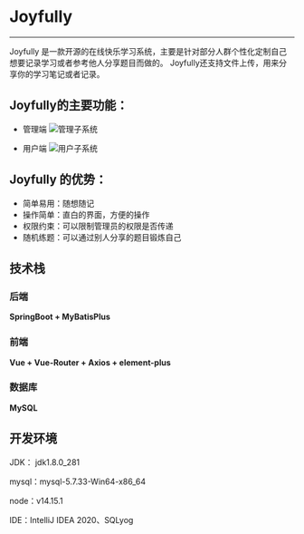 # Joyfully
<hr />
Joyfully 是一款开源的在线快乐学习系统，主要是针对部分人群个性化定制自己想要记录学习或者参考他人分享题目而做的。
Joyfully还支持文件上传，用来分享你的学习笔记或者记录。

## Joyfully的主要功能：
- 管理端
![管理子系统](https://i.loli.net/2021/09/03/ay6l4WiIOuqTjbX.png)

- 用户端
![用户子系统](https://i.loli.net/2021/09/03/PeSFogxv7d5cAZB.png)
    
## Joyfully 的优势：

- 简单易用：随想随记
- 操作简单：直白的界面，方便的操作
- 权限约束：可以限制管理员的权限是否传递
- 随机练题：可以通过别人分享的题目锻炼自己

## 技术栈

### 后端

**SpringBoot + MyBatisPlus**

### 前端

**Vue + Vue-Router + Axios + element-plus**

### 数据库

**MySQL**

## 开发环境

JDK： jdk1.8.0_281

mysql：mysql-5.7.33-Win64-x86_64

node：v14.15.1  

IDE：IntelliJ IDEA 2020、SQLyog
